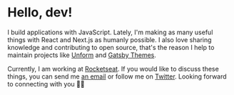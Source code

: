 # Hello, dev!

I build applications with JavaScript. Lately, I'm making as many useful things with React and Next.js as humanly possible. I also love sharing knowledge and contributing to open source, that's the reason I help to maintain projects like [Unform](https://github.com/Rocketseat/unform) and [Gatsby Themes](https://github.com/Rocketseat/gatsby-themes).

Currently, I am working at [Rocketseat](https://bit.ly/2BJNrGc). If you would like to discuss these things, you can send me [an email](mailto:oi@joaopedro.cc) or follow me on [Twitter](https://twitter.com/jpedroschmitz). Looking forward to connecting with you 👋🏻
